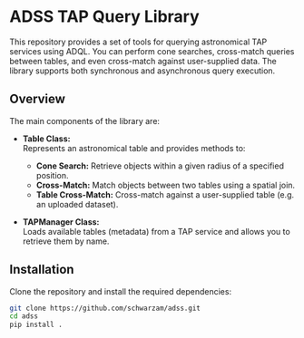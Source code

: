 # ADSS TAP Query Library

This repository provides a set of tools for querying astronomical TAP services using ADQL. You can perform cone searches, cross-match queries between tables, and even cross-match against user-supplied data. The library supports both synchronous and asynchronous query execution.

## Overview

The main components of the library are:

- **Table Class:**  
  Represents an astronomical table and provides methods to:
  - **Cone Search:** Retrieve objects within a given radius of a specified position.
  - **Cross-Match:** Match objects between two tables using a spatial join.
  - **Table Cross-Match:** Cross-match against a user-supplied table (e.g. an uploaded dataset).

- **TAPManager Class:**  
  Loads available tables (metadata) from a TAP service and allows you to retrieve them by name.

## Installation

Clone the repository and install the required dependencies:

```bash
git clone https://github.com/schwarzam/adss.git
cd adss
pip install .
```